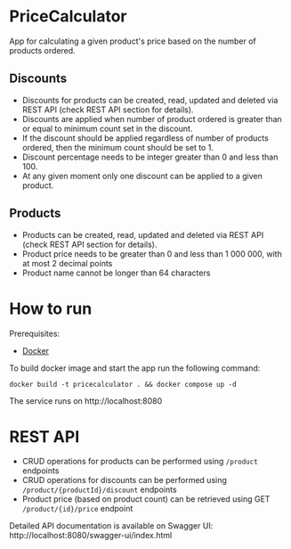 # PriceCalculator

App for calculating a given product's price based on the number of products ordered.

## Discounts

- Discounts for products can be created, read, updated and deleted via REST API (check REST API section for details).
- Discounts are applied when number of product ordered is greater than or equal to minimum count set in the discount.
- If the discount should be applied regardless of number of products ordered, then the minimum count should be set to 1.
- Discount percentage needs to be integer greater than 0 and less than 100.
- At any given moment only one discount can be applied to a given product.

## Products

- Products can be created, read, updated and deleted via REST API (check REST API section for details).
- Product price needs to be greater than 0 and less than 1 000 000, with at most 2 decimal points
- Product name cannot be longer than 64 characters

# How to run

Prerequisites:
- [Docker](https://www.docker.com/)

To build docker image and start the app run the following command:

`docker build -t pricecalculator . && docker compose up -d`

The service runs on http://localhost:8080 

# REST API

- CRUD operations for products can be performed using `/product` endpoints
- CRUD operations for discounts can be performed using `/product/{productId}/discount` endpoints
- Product price (based on product count) can be retrieved using GET `/product/{id}/price` endpoint

Detailed API documentation is available on Swagger UI: http://localhost:8080/swagger-ui/index.html
